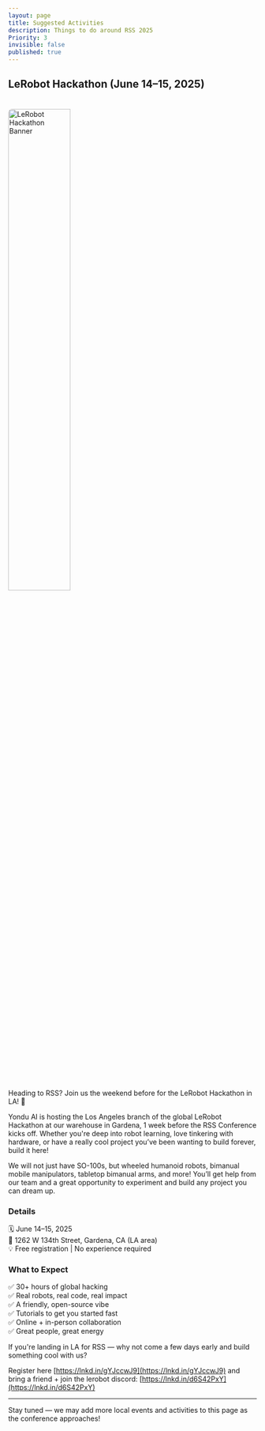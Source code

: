 ```yaml
---
layout: page
title: Suggested Activities
description: Things to do around RSS 2025
Priority: 3
invisible: false
published: true
---
```


## LeRobot Hackathon (June 14–15, 2025)

<img src="{{site.baseurl}}/images/local2025/lerobot_hackathon_graphic.jpeg" alt="LeRobot Hackathon Banner" style="width: 50%; margin: 20px 0; border-radius: 8px;" />

Heading to RSS? Join us the weekend before for the LeRobot Hackathon in LA! 🤖

Yondu AI is hosting the Los Angeles branch of the global LeRobot Hackathon at our warehouse in Gardena, 1 week before the RSS Conference kicks off. Whether you're deep into robot learning, love tinkering with hardware, or have a really cool project you’ve been wanting to build forever, build it here!

We will not just have SO-100s, but wheeled humanoid robots, bimanual mobile manipulators, tabletop bimanual arms, and more! You’ll get help from our team and a great opportunity to experiment and build any project you can dream up.

### Details

🗓 June 14–15, 2025  
📍 1262 W 134th Street, Gardena, CA (LA area)  
💡 Free registration | No experience required  

### What to Expect

✅ 30+ hours of global hacking  
✅ Real robots, real code, real impact  
✅ A friendly, open-source vibe  
✅ Tutorials to get you started fast  
✅ Online + in-person collaboration  
✅ Great people, great energy  


If you're landing in LA for RSS — why not come a few days early and build something cool with us?

Register here [https://lnkd.in/gYJccwJ9](https://lnkd.in/gYJccwJ9) and bring a friend + join the lerobot discord: [https://lnkd.in/d6S42PxY](https://lnkd.in/d6S42PxY)

---

Stay tuned — we may add more local events and activities to this page as the conference approaches!

